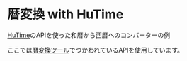 # 暦変換 with HuTime
[HuTime](http://www.hutime.jp/index.html)のAPIを使った和暦から西暦へのコンバーターの例

ここでは[暦変換ツール](http://ap.hutime.org/cal/)でつかわれているAPIを使用しています。


